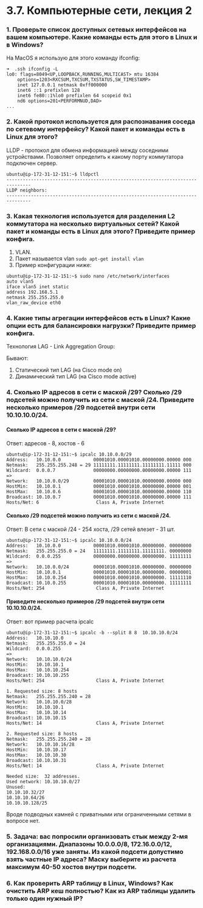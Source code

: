 # 3.7. Компьютерные сети, лекция 2

### 1. Проверьте список доступных сетевых интерфейсов на вашем компьютере. Какие команды есть для этого в Linux и в Windows?

На MacOS я использую для этого команду ifconfig:

```commandline
➜  .ssh ifconfig -L
lo0: flags=8049<UP,LOOPBACK,RUNNING,MULTICAST> mtu 16384
	options=1203<RXCSUM,TXCSUM,TXSTATUS,SW_TIMESTAMP>
	inet 127.0.0.1 netmask 0xff000000
	inet6 ::1 prefixlen 128
	inet6 fe80::1%lo0 prefixlen 64 scopeid 0x1
	nd6 options=201<PERFORMNUD,DAD>
...
```

### 2. Какой протокол используется для распознавания соседа по сетевому интерфейсу? Какой пакет и команды есть в Linux для этого?

LLDP - протокол для обмена информацией между соседними устройствами.
Позволяет определить к какому порту коммутатора подключен сервер.

```commandline
ubuntu@ip-172-31-12-151:~$ lldpctl
-------------------------------------------------------------------------------
LLDP neighbors:
-------------------------------------------------------------------------------
```

### 3. Какая технология используется для разделения L2 коммутатора на несколько виртуальных сетей? Какой пакет и команды есть в Linux для этого? Приведите пример конфига.

1. VLAN.
2. Пакет называется vlan `sudo apt-get install vlan`
3. Пример конфигурации ниже:

```commandline
ubuntu@ip-172-31-12-151:~$ sudo nano /etc/network/interfaces
auto vlan5
iface vlan5 inet static
address 192.168.5.1
netmask 255.255.255.0
vlan_raw_device eth0
```

### 4. Какие типы агрегации интерфейсов есть в Linux? Какие опции есть для балансировки нагрузки? Приведите пример конфига.

Технология LAG - Link Aggregation Group: 

Бывают: 
1. Статический тип LAG (на Cisco mode on)
2. Динамический тип LAG (на Cisco mode active)


### 4. Сколько IP адресов в сети с маской /29? Сколько /29 подсетей можно получить из сети с маской /24. Приведите несколько примеров /29 подсетей внутри сети 10.10.10.0/24.

#### Сколько IP адресов в сети с маской /29?
Ответ: адресов - 8, хостов - 6

```commandline
ubuntu@ip-172-31-12-151:~$ ipcalc 10.10.0.0/29
Address:   10.10.0.0            00001010.00001010.00000000.00000 000
Netmask:   255.255.255.248 = 29 11111111.11111111.11111111.11111 000
Wildcard:  0.0.0.7              00000000.00000000.00000000.00000 111
=>
Network:   10.10.0.0/29         00001010.00001010.00000000.00000 000
HostMin:   10.10.0.1            00001010.00001010.00000000.00000 001
HostMax:   10.10.0.6            00001010.00001010.00000000.00000 110
Broadcast: 10.10.0.7            00001010.00001010.00000000.00000 111
Hosts/Net: 6                     Class A, Private Internet
```

#### Сколько /29 подсетей можно получить из сети с маской /24.

Ответ: В сети с маской /24 - 254 хоста, /29 сетей влезет - 31 шт.

```commandline
ubuntu@ip-172-31-12-151:~$ ipcalc 10.10.0.0/24
Address:   10.10.0.0            00001010.00001010.00000000. 00000000
Netmask:   255.255.255.0 = 24   11111111.11111111.11111111. 00000000
Wildcard:  0.0.0.255            00000000.00000000.00000000. 11111111
=>
Network:   10.10.0.0/24         00001010.00001010.00000000. 00000000
HostMin:   10.10.0.1            00001010.00001010.00000000. 00000001
HostMax:   10.10.0.254          00001010.00001010.00000000. 11111110
Broadcast: 10.10.0.255          00001010.00001010.00000000. 11111111
Hosts/Net: 254                   Class A, Private Internet
```

#### Приведите несколько примеров /29 подсетей внутри сети 10.10.10.0/24.

Ответ: вот пример расчета ipcalc 

```commandline
ubuntu@ip-172-31-12-151:~$ ipcalc -b --split 8 8  10.10.10.0/24
Address:   10.10.10.0
Netmask:   255.255.255.0 = 24
Wildcard:  0.0.0.255
=>
Network:   10.10.10.0/24
HostMin:   10.10.10.1
HostMax:   10.10.10.254
Broadcast: 10.10.10.255
Hosts/Net: 254                   Class A, Private Internet

1. Requested size: 8 hosts
Netmask:   255.255.255.240 = 28
Network:   10.10.10.0/28
HostMin:   10.10.10.1
HostMax:   10.10.10.14
Broadcast: 10.10.10.15
Hosts/Net: 14                    Class A, Private Internet

2. Requested size: 8 hosts
Netmask:   255.255.255.240 = 28
Network:   10.10.10.16/28
HostMin:   10.10.10.17
HostMax:   10.10.10.30
Broadcast: 10.10.10.31
Hosts/Net: 14                    Class A, Private Internet

Needed size:  32 addresses.
Used network: 10.10.10.0/27
Unused:
10.10.10.32/27
10.10.10.64/26
10.10.10.128/25
```

Вроде подводных камней с приватными или ограниченными сетями в вопросе нет. 

### 5. Задача: вас попросили организовать стык между 2-мя организациями. Диапазоны 10.0.0.0/8, 172.16.0.0/12, 192.168.0.0/16 уже заняты. Из какой подсети допустимо взять частные IP адреса? Маску выберите из расчета максимум 40-50 хостов внутри подсети.

### 6. Как проверить ARP таблицу в Linux, Windows? Как очистить ARP кеш полностью? Как из ARP таблицы удалить только один нужный IP?

